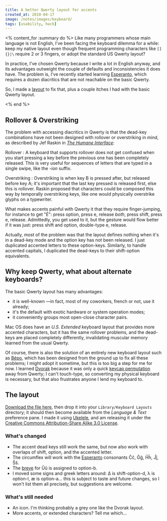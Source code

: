 ```yaml
---
title: A better Qwerty layout for accents
created_at: 2010-04-17
image: /notes/images/keyboard/
tags: [usability, hack]
---
```

<% content_for :summary do %>
Like many programmers whose main language is not English, I've been facing the keyboard dilemma for a while:
keep my native layout even though frequent programming characters like `[]{}|\` require 2 or 3 fingers, or adopt the standard US Qwerty layout?

In practice, I've chosen Qwerty because I write a lot in English anyway, and its advantages outweight the couple of defaults and inconsistencies it does have. The problem is, I've recently started learning [Esperanto][], which requires a dozen diacritics that are not reachable on the basic Qwerty.

So, I made a [layout][] to fix that, plus a couple itches I had with the basic Qwerty layout.

[esperanto]: http://en.wikipedia.org/wiki/Esperanto
[layout]: http://github.com/cdlm/infrastructure/blob/master/mac/Accented%20QWERTY.keylayout
<% end %>


## Rollover & Overstriking

The problem with accessing diacritics in Qwerty is that the dead-key combinations have not been designed with rollover or overstriking in mind, as described by Jef Raskin in [_The Humane Interface_][thi]:

Rollover
: A keyboard that supports rollover does not get confused when you start pressing a key before the previous one has been completely released. This is very useful for sequences of letters that are typed in a single swipe, like the _-ion_ suffix.

Overstriking
: Overstriking is when key B is pressed after, but released before key A; it's important that the last key pressed is released first, else this is rollover. Raskin proposed that characters could be composed this way by temporally overstriking keys, like one would physically overstrike glyphs on a typewriter.

What makes accents painful with Qwerty it that they require finger-jumping, for instance to get "É":
press option, press e, release *both*, press shift, press e, release.
Admittedly, you get used to it, but the gesture would flow better if it was just:
press shift and option, double-type e, release.

Actually, most of the problem was that the layout defines nothing when it's in a dead-key mode and the option key has not been released. I just duplicated accented letters to these option-keys. Similarly, to handle accented capitals, I duplicated the dead-keys to their shift-option equivalents.

## Why keep Qwerty, what about alternate keyboards?

The basic Qwerty layout has many advantages:

- it is well-known —in fact, most of my coworkers, french or not, use it already;
- it's the default with exotic hardware or system operation modes;
- it conveniently groups most open-close character pairs.

Mac OS does have an _U.S. Extended_ keyboard layout that provides more accented characters, but it has the same rollover problems, and the dead-keys are placed completely differently, invalidating muscular memory learned from the usual Qwerty.

Of course, there is also the solution of an entirely new keyboard layout such as [Bépo][bepo], which has been designed from the ground up to fix all these problems; I might adopt it sometime, but this is too big a step for me for now. I learned [Dvorak][] because it was only a quick [keycap permutation][qw-dv] away from Qwerty; I can't touch-type, so converting my physical keyboard is necessary, but that also frustrates anyone I lend my keyboard to.

## The layout

[Download the file here][layout], then drop it into your `Library/Keyboard Layouts` directory; it should then become available from the _Language & Text_ preference pane. I made it using [Ukelele][], and am releasing it under the [Creative Commons Attribution-Share Alike 3.0 License][cc-bysa].

### What's changed

- The accent dead keys still work the same, but now also work with overlaps of shift, option, and the accented letter.
- The circumflex will work with the [Esperanto][] consonants Ĉĉ, Ĝĝ, Ĥĥ, Ĵĵ, Ŝŝ.
- The [breve][] for Ŭŭ is assigned to option-b.
- I moved some signs and greek letters around: ∆ is shift-option-d, λ is option-l, æ is option-a… this is subject to taste and future changes, so I won't list them all precisely, but suggestions are welcome.

### What's still needed

- An icon. I'm thinking probably a grey one like the Dvorak layout.
- More accents, or extended characters? Tell me which…


[azerty]: http://en.wikipedia.org/wiki/AZERTY#Layout_of_the_French_keyboard_under_Macintosh
[bepo]: http://bepo.fr
[breve]: http://en.wikipedia.org/wiki/Breve
[cc-bysa]: http://creativecommons.org/licenses/by-sa/3.0/
[dvorak]: http://en.wikipedia.org/wiki/Dvorak_Simplified_Keyboard
[qw-dv]: http://www.flickr.com/photos/damienpollet/4302582401
[thi]: http://en.wikipedia.org/wiki/The_Humane_Interface
[ukelele]: http://scripts.sil.org/ukelele
